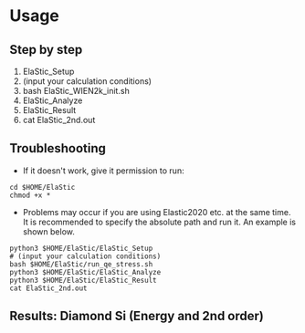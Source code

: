 # Usage

## Step by step
1. ElaStic_Setup
2. (input your calculation conditions)
3. bash ElaStic_WIEN2k_init.sh
4. ElaStic_Analyze
5. ElaStic_Result
6. cat ElaStic_2nd.out

## Troubleshooting
- If it doesn't work, give it permission to run:
```
cd $HOME/ElaStic
chmod +x *
```
- Problems may occur if you are using Elastic2020 etc. at the same time. It is recommended to specify the absolute path and run it. An example is shown below.
```
python3 $HOME/ElaStic/ElaStic_Setup
# (input your calculation conditions)
bash $HOME/ElaStic/run_qe_stress.sh
python3 $HOME/ElaStic/ElaStic_Analyze
python3 $HOME/ElaStic/ElaStic_Result
cat ElaStic_2nd.out
```

## Results: Diamond Si (Energy and 2nd order)
```
```
